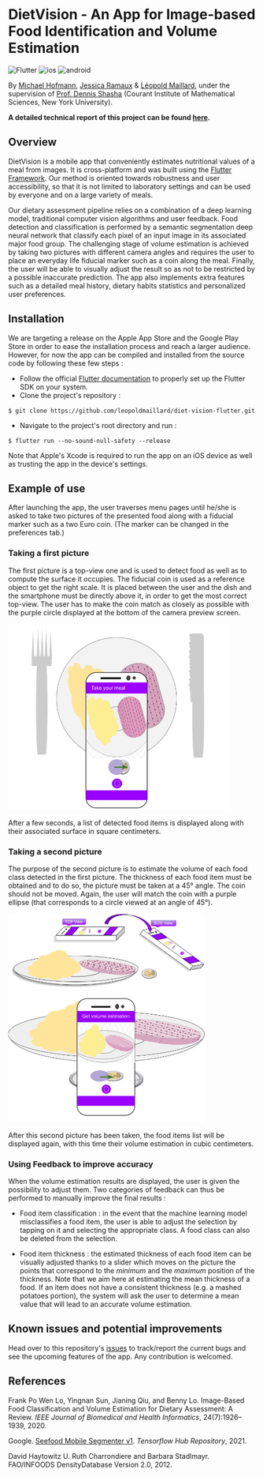 # DietVision - An App for Image-based Food Identification and Volume Estimation

![Flutter](https://img.shields.io/badge/Flutter-%2302569B.svg?style=for-the-badge&logo=Flutter&logoColor=white) ![ios](https://img.shields.io/badge/iOS-000000?style=for-the-badge&logo=ios&logoColor=white) ![android](https://img.shields.io/badge/Android-3DDC84?style=for-the-badge&logo=android&logoColor=white)

By [Michael Hofmann](https://github.com/michaelof66), [Jessica Ramaux](https://github.com/JessieRamaux) & [Léopold Maillard](https://github.com/leopoldmaillard), under the supervision of [Prof. Dennis Shasha](https://cs.nyu.edu/~shasha/) (Courant Institute of Mathematical Sciences, New York University).

**A detailed technical report of this project can be found [here]().**

## Overview

DietVision is a mobile app that conveniently estimates nutritional values of a meal from images. It is cross-platform and was built using the [Flutter Framework](https://flutter.dev). Our method is oriented towards robustness and user accessibility, so that it is not limited to laboratory settings and can be used by everyone and on a large variety of meals.

Our dietary assessment pipeline relies on a combination of a deep learning model, traditional computer vision algorithms and user feedback. Food detection and classification is performed by a semantic segmentation deep neural network that classify each pixel of an input image in its associated major food group. The challenging stage of volume estimation is achieved by taking two pictures with different camera angles and requires the user to place an everyday life fiducial marker such as a coin along the meal. Finally, the user will be able to visually adjust the result so as not to be restricted by a possible inaccurate prediction. The app also implements extra features such as a detailed meal history, dietary habits statistics and personalized user preferences.

## Installation

We are targeting a release on the Apple App Store and the Google Play Store in order to ease the installation process and reach a larger audience. However, for now the app can be compiled and installed from the source code by following these few steps : 

- Follow the official [Flutter documentation](https://flutter.dev/docs/get-started/install) to properly set up the Flutter SDK on your system.
- Clone the project's repository :

```
$ git clone https://github.com/leopoldmaillard/diet-vision-flutter.git
```
- Navigate to the project's root directory and run :
```
$ flutter run --no-sound-null-safety --release
```
Note that Apple's Xcode is required to run the app on an iOS device as well as trusting the app in the device's settings.

## Example of use

After launching the app, the user traverses menu pages until he/she is asked to take two pictures of the presented food along with a fiducial marker such as a two Euro coin. (The marker can be changed in the preferences tab.)

### Taking a first picture

The first picture is a top-view one and is used to detect food as well as to compute the surface it occupies. The fiducial coin is used as a reference object to get the right scale. It is placed between the user and the dish and the smartphone must be directly above it, in order to get the most correct top-view. The user has to make the coin match as closely as possible with the purple circle displayed at the bottom of the camera preview screen.

<img src="assets/images/topView.png" alt="topview" width="450"/>
 
 After a few seconds, a list of detected food items is displayed along with their associated surface in square centimeters.
 
 ### Taking a second picture
 
The purpose of the second picture is to estimate the volume of each food class detected in the first picture. The thickness of each food item must be obtained and to do so, the picture must be taken at a 45° angle. The coin should not be moved. Again, the user will match the coin with a purple ellipse (that corresponds to a circle viewed at an angle of 45°).

<img src="assets/images/topside.png" alt="topside" width="400"/> <img src="assets/images/45view.png" alt="45view" width="400"/>

After this second picture has been taken, the food items list will be displayed again, with this time their volume estimation in cubic centimeters.

### Using Feedback to improve accuracy

When the volume estimation results are displayed, the user is given the possibility to adjust them. Two categories of feedback can thus be performed to manually improve the final results :

- Food item classification : in the event that the machine learning model misclassifies a food item, the user is able to adjust the selection by tapping on it and selecting the appropriate class. A food class can also be deleted from the selection.

- Food item thickness : the estimated thickness of each food item can be visually adjusted thanks to a slider which moves on the picture the points that correspond to the *minimum* and the *maximum* position of the thickness. Note that we aim here at estimating the mean thickness of a food. If an item does not have a consistent thickness (e.g. a mashed potatoes portion), the system will ask the user to determine a mean value that will lead to an accurate volume estimation.

## Known issues and potential improvements

Head over to this repository's [issues](https://github.com/leopoldmaillard/diet-vision-flutter/issues) to track/report the current bugs and see the upcoming features of the app. Any contribution is welcomed.

## References

Frank Po Wen Lo, Yingnan Sun, Jianing Qiu, and Benny Lo. Image-Based Food Classification and Volume Estimation for Dietary Assessment: A Review. *IEEE Journal of Biomedical and Health Informatics*, 24(7):1926–1939, 2020.

Google. [Seefood Mobile Segmenter v1](https://tfhub.dev/google/seefood/segmenter/mobile_food_segmenter_V1/1). *Tensorflow Hub Repository*, 2021.

David Haytowitz U. Ruth Charrondiere and Barbara Stadlmayr. FAO/INFOODS DensityDatabase Version 2.0, 2012.
